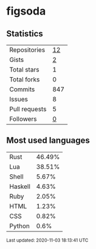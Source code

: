 # figsoda


## Statistics

<table>
    <tr>
        <td>Repositories</td>
        <td><a href="https://github.com/figsoda?tab=repositories">12</a></td>
    </tr>
    <tr>
        <td>Gists</td>
        <td><a href="https://gist.github.com/figsoda">2</a></td>
    </tr>
    <tr>
        <td>Total stars</td>
        <td>1</td>
    </tr>
    <tr>
        <td>Total forks</td>
        <td>0</td>
    </tr>
    <tr>
        <td>Commits</td>
        <td>847</td>
    </tr>
    <tr>
        <td>Issues</td>
        <td>8</td>
    </tr>
    <tr>
        <td>Pull requests</td>
        <td>5</td>
    </tr>
    <tr>
        <td>Followers</td>
        <td><a href="https://github.com/figsoda?tab=followers">0</a></td>
    </tr>
</table>


## Most used languages

<table>
<tr><td>Rust</td><td>46.49%</td></tr>
<tr><td>Lua</td><td>38.51%</td></tr>
<tr><td>Shell</td><td>5.67%</td></tr>
<tr><td>Haskell</td><td>4.63%</td></tr>
<tr><td>Ruby</td><td>2.05%</td></tr>
<tr><td>HTML</td><td>1.23%</td></tr>
<tr><td>CSS</td><td>0.82%</td></tr>
<tr><td>Python</td><td>0.6%</td></tr>
</table>


<sub>Last updated: 2020-11-03 18:13:41 UTC</sub>
